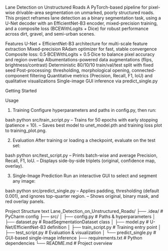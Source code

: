 Lane Detection on Unstructured Roads
A PyTorch-based pipeline for pixel-wise drivable-area segmentation on unmarked, poorly structured roads. This project reframes lane detection as a binary segmentation task, using a U-Net decoder with an EfficientNet-B3 encoder, mixed-precision training, and a composite loss (BCEWithLogits + Dice) for robust performance across dirt, gravel, and semi-urban scenes.

Features
U-Net + EfficientNet-B3 architecture for multi-scale feature extraction
Mixed-precision RAdam optimizer for fast, stable convergence
Composite loss: 0.5·BCEWithLogits + 0.5·Dice to balance pixel accuracy and region overlap
Albumentations-powered data augmentations (flips, brightness/contrast)
Deterministic 80/10/10 train/val/test split with fixed seed
Post-processing: thresholding, morphological opening, connected-component filtering
Quantitative metrics (Precision, Recall, F1, IoU) and qualitative visualizations
Single-image GUI inference via predict_single.py

Getting Started

Usage
1. Training
Configure hyperparameters and paths in config.py, then run:

bash
python src/train_script.py
– Trains for 50 epochs with early stopping (patience = 10).
– Saves best model to unet_model.pth and training loss plot to training_plot.png.

2. Evaluation
After training or loading a checkpoint, evaluate on the test set:

bash
python src/test_script.py
– Prints batch-wise and average Precision, Recall, F1, IoU.
– Displays side-by-side triplets (original, confidence map, overlay).

3. Single-Image Prediction
Run an interactive GUI to select and segment any image:

bash
python src/predict_single.py
– Applies padding, thresholding (default 0.001), and ignores top-quarter region.
– Shows original, binary mask, and red overlay panels.

Project Structure
text
Lane_Detection_on_Unstructured_Roads/
├── .idea/                            # PyCharm config
├── src/
│   ├── config.py                    # Paths & hyperparameters
│   ├── dataset.py                   # RoadSegmentationDataset class
│   ├── model.py                     # U-Net/EfficientNet-B3 definition
│   ├── train_script.py              # Training entry point
│   ├── test_script.py               # Evaluation & visualization
│   └── predict_single.py            # GUI-based single-image inference
├── requirements.txt                 # Python dependencies
└── README.md                        # Project overview
